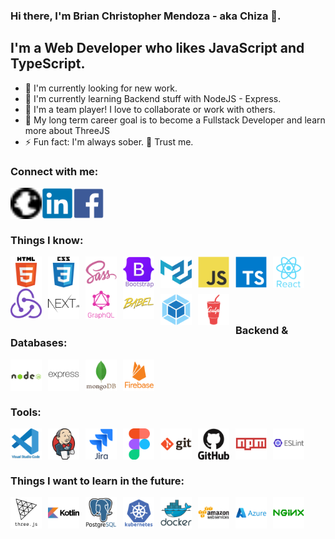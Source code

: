 ### Hi there, I'm Brian Christopher Mendoza - aka Chiza 👋.

## I'm a Web Developer who likes JavaScript and TypeScript.

- 🔭 I'm currently looking for new work.
- 🌱 I'm currently learning Backend stuff with NodeJS - Express.
- 👯 I'm a team player! I love to collaborate or work with others.
- 🥅 My long term career goal is to become a Fullstack Developer and learn more about ThreeJS
- ⚡ Fun fact: I'm always sober. 🤣 Trust me.

### Connect with me:

[<img align ="left" alt="briancgmendoza portfolio" width="50px" src="https://raw.githubusercontent.com/iconic/open-iconic/master/svg/globe.svg" />][portfolio]
[<img align ="left" alt="briancgmendoza linkedin" width="50px" src="https://github.com/devicons/devicon/blob/v2.15.1/icons/linkedin/linkedin-original.svg" />][linkedin]
[<img align ="left" alt="briancgmendoza facebook" width="50px" src="https://github.com/devicons/devicon/blob/v2.15.1/icons/facebook/facebook-original.svg" />][facebook]

<br />
<br />
<br />

### Things I know:

<img align="left" alt="HTML5" width="50px" src="https://github.com/devicons/devicon/blob/v2.15.1/icons/html5/html5-original-wordmark.svg" style="padding-right:10px;" />
<img align="left" alt="CSS3" width="50px" src="https://github.com/devicons/devicon/blob/v2.15.1/icons/css3/css3-original-wordmark.svg" style="padding-right:10px;" />
<img align="left" alt="Sass" width="50px" src="https://github.com/devicons/devicon/blob/v2.15.1/icons/sass/sass-original.svg" style="padding-right:10px;" />
<img align="left" alt="Bootstrap" width="50px" src="https://github.com/devicons/devicon/blob/v2.15.1/icons/bootstrap/bootstrap-original-wordmark.svg" style="padding-right:10px;" />
<img align="left" alt="MaterialUI" width="50px" src="https://github.com/devicons/devicon/blob/v2.15.1/icons/materialui/materialui-original.svg" style="padding-right:10px;" />
<img align="left" alt="JavaScript" width="50px" src="https://github.com/devicons/devicon/blob/v2.15.1/icons/javascript/javascript-original.svg" style="padding-right:10px;" />
<img align="left" alt="TypeScript" width="50px" src="https://github.com/devicons/devicon/blob/v2.15.1/icons/typescript/typescript-original.svg" style="padding-right:10px;" />
<img align="left" alt="React" width="50px" src="https://github.com/devicons/devicon/blob/v2.15.1/icons/react/react-original-wordmark.svg" style="padding-right:10px;" />
<img align="left" alt="Redux" width="50px" src="https://github.com/devicons/devicon/blob/v2.15.1/icons/redux/redux-original.svg" style="padding-right:10px;" />
<img align="left" alt="NextJS" width="50px" src="https://github.com/devicons/devicon/blob/v2.15.1/icons/nextjs/nextjs-original-wordmark.svg" style="padding-right:10px;" />
<img align="left" alt="GraphQL" width="50px" src="https://github.com/devicons/devicon/blob/v2.15.1/icons/graphql/graphql-plain-wordmark.svg " style="padding-right:10px;" />
<img align="left" alt="Babel" width="50px" src="https://github.com/devicons/devicon/blob/v2.15.1/icons/babel/babel-original.svg" style="padding-right:10px;" />
<img align="left" alt="Webpack" width="50px" src="https://github.com/devicons/devicon/blob/v2.15.1/icons/webpack/webpack-original.svg" style="padding-top: 10px; padding-right:10px;" />
<img align="left" alt="Gulp" width="50px" src="https://github.com/devicons/devicon/blob/v2.15.1/icons/gulp/gulp-plain.svg" style="padding-top: 10px; padding-right:10px;" />

<br />
<br />
<br />
<br />
<br />

### Backend & Databases:

<img align="left" alt="Node.js" width="50px" src="https://github.com/devicons/devicon/blob/v2.15.1/icons/nodejs/nodejs-original-wordmark.svg" style="padding-right:10px;" />
<img align="left" alt="Express" width="50px" src="https://github.com/devicons/devicon/blob/v2.15.1/icons/express/express-original-wordmark.svg" style="padding-right:10px;" />
<img align="left" alt="MongoDB" width="50px" src="https://github.com/devicons/devicon/blob/v2.15.1/icons/mongodb/mongodb-original-wordmark.svg" style="padding-right:10px;" />
<img align="left" alt="Firebase" width="50px" src="https://github.com/devicons/devicon/blob/v2.15.1/icons/firebase/firebase-plain-wordmark.svg" style="padding-right:10px;" />

<br />
<br />
<br />

### Tools:

<img align="left" alt="Visual Studio Code" width="50px" src="https://github.com/devicons/devicon/blob/v2.15.1/icons/vscode/vscode-original-wordmark.svg" style="padding-right:10px;" />
<img align="left" alt="Jenkins" width="50px" src="https://github.com/devicons/devicon/blob/v2.15.1/icons/jenkins/jenkins-original.svg" style="padding-right:10px;" />
<img align="left" alt="Jira" width="50px" src="https://github.com/devicons/devicon/blob/v2.15.1/icons/jira/jira-original-wordmark.svg" style="padding-right:10px;" />
<img align="left" alt="Figma" width="50px" src="https://github.com/devicons/devicon/blob/v2.15.1/icons/figma/figma-original.svg" style="padding-right:10px;"/>
<img align="left" alt="Git" width="50px" src="https://github.com/devicons/devicon/blob/v2.15.1/icons/git/git-original-wordmark.svg" style="padding-right:10px;" />
<img align="left" alt="GitHub" width="50px" src="https://github.com/devicons/devicon/blob/v2.15.1/icons/github/github-original-wordmark.svg" style="padding-right:10px;"/>
<img align="left" alt="NPM" width="50px" src="https://github.com/devicons/devicon/blob/v2.15.1/icons/npm/npm-original-wordmark.svg" style="padding-right:10px;"/>
<img align="left" alt="ESLint" width="50px" src="https://github.com/devicons/devicon/blob/v2.15.1/icons/eslint/eslint-original-wordmark.svg" style="padding-right:10px;"/>

<br />
<br />
<br />

### Things I want to learn in the future:

<img align="left" alt="ThreeJS" width="50px" src="https://github.com/devicons/devicon/blob/v2.15.1/icons/threejs/threejs-original-wordmark.svg" style="padding-right:10px;" />
<img align="left" alt="Kotlin" width="50px" src="https://github.com/devicons/devicon/blob/v2.15.1/icons/kotlin/kotlin-original-wordmark.svg" style="padding-right:10px;" />
<img align="left" alt="Postgresql" width="50px" src="https://github.com/devicons/devicon/blob/v2.15.1/icons/postgresql/postgresql-original-wordmark.svg" style="padding-right:10px;" />
<img align="left" alt="Kubernetes" width="50px" src="https://github.com/devicons/devicon/blob/v2.15.1/icons/kubernetes/kubernetes-plain-wordmark.svg" style="padding-right:10px;" />
<img align="left" alt="Docker" width="50px" src="https://github.com/devicons/devicon/blob/v2.15.1/icons/docker/docker-original-wordmark.svg" style="padding-right:10px;" />
<img align="left" alt="Aws" width="50px" src="https://github.com/devicons/devicon/blob/v2.15.1/icons/amazonwebservices/amazonwebservices-original-wordmark.svg" style="padding-right:10px;" />
<img align="left" alt="Azure" width="50px" src="https://github.com/devicons/devicon/blob/v2.15.1/icons/azure/azure-original-wordmark.svg" style="padding-right:10px;" />
<img align="left" alt="Nginx" width="50px" src="https://github.com/devicons/devicon/blob/v2.15.1/icons/nginx/nginx-original.svg" style="padding-right:10px;" />

[portfolio]: https://briancgmendoza-portfolio.vercel.app/
[linkedin]: https://www.linkedin.com/in/briancgmendoza/
[facebook]: https://web.facebook.com/moon.mendoza.547
